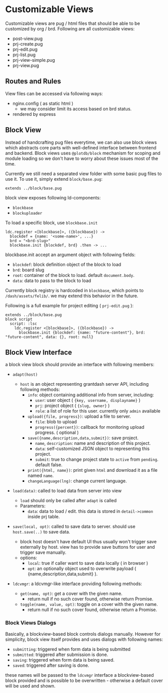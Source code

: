 # Customizable Views

Customizable views are pug / html files that should be able to be customized by org / brd. Following are all customizable views:

 * post-view.pug
 * prj-create.pug
 * prj-edit.pug
 * prj-list.pug
 * prj-view-simple.pug
 * prj-view.pug


## Routes and Rules

View files can be accessed via following ways:

 - nginx.config ( as static html )
   - we may consider limit its access based on brd status.
 - rendered by express


## Block View

Instead of handcrafting pug files everytime, we can also use block views which abstracts core parts with well-defined interface between frontend and backend. Block views uses `@plotdb/block` mechanism for scoping and module loading so we don't have to worry about these issues most of the time.

Currently we still need a separated view folder with some basic pug files to use it. To use it, simply extend `block/base.pug`:

    extends ../block/base.pug


block view exposes following ld-components:

 - `blockbase`
 - `blockuploader`

To load a specific block, use `blockbase.init`

    ldc.register <[blockbase]>, ({blockbase}) ->
      blockdef = {name: '<some-name>', ...}
      brd = "<brd-slug>"
      blockbase.init {blockdef, brd} .then -> ...

blockbase.init accept an argument object with following fields:

 - `blockdef`: block definition object of the block to load
 - `brd`: board slug
 - `root`: container of the block to load. default `document.body`.
 - `data`: data to pass to the block to load

Currently block registry is hardcoded in `blockbase`, which points to `/dash/assets/felib/`. we may extend this behavior in the future.

Following is a full example for project editing ( `prj-edit.pug` ):

    extends ../block/base.pug
    block script
      script: :lsc
        ldc.register <[blockbase]>, ({blockbase}) ->
          blockbase.init {blockdef: {name: "future-content"}, brd: "future-content", data: {}, root: null}


## Block View Interface

a block view block should provide an interface with following members:

 - `adapt(host)`
   - `host` is an object representing grantdash server API, including following methods:
     - `info`: object containing additional info from server, including:
       - `user`: user object ( `{key, username, displayname}` )
       - `prj`: project object ( `{slug, owner}` )
       - `role`: a list of role for this user. currently only `admin` available
     - `upload({file, progress})`: upload a file to server.
       - `file`: blob to upload
       - `progress({percent})`: callback for monitoring upload progress. ( optional )
     - `save({name,description,data,submit})`: save project.
       - `name`, `description`: name and description of this project.
       - `data`: self-customized JSON object to representing this project.
       - `submit`: true to change project state to `active` from `pending`. default false.
     - `print({html, name})`: print given `html` and download it as a file named `name`.
     - `changeLanguage(lng)`: change current language.
 - `load(data)`: called to load data from server into view
   - `load` should only be called after `adapt` is called
   - Parameters:
     - `data`: data to load / edit. this data is stored in `detail->common` inside prj table.

 - `save(local, opt)`: called to save data to server. should use `host.save(..)` to save data.
   - block host doesn't have default UI thus usually won't trigger save externally by host. view has to provide save buttons for user and trigger save manually.
   - options:
     - `local`: true if caller want to save data locally ( in browser )
     - `opt`: an optionally object used to overwrite payload ( {name,description,data,submit} ).

 - `ldcvmgr`: a ldcvmgr-like interface providing following methods:
   - `get(name, opt)`: get a cover with the given name.
     - return null if no such cover found, otherwise return Promise.
   - `toggle(name, value, opt)`: toggle on a cover with the given name.
     - return null if no such cover found, otherwise return a Promise.


### Block Views Dialogs

Basically, a blockview-based block controls dialogs manually. However for simplicity, block view itself provides and uses dialogs with following names:

 - `submitting`: triggered when form data is being submitted
 - `submitted`: triggered after submission is done.
 - `saving`: triggered when form data is being saved.
 - `saved`: triggered after saving is done.

these names will be passed to the `ldcvmgr` interface a blockview-based block provided and is possible to be overwritten - otherwise a default cover will be used and shown.
